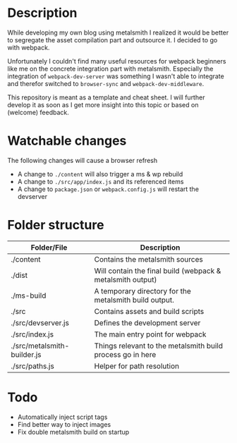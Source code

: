 # Description 

While developing my own blog using metalsmith I realized it would be better to segregate the asset compilation part and outsource it. I decided to go with webpack. 

Unfortunately I couldn't find many useful resources for webpack beginners like me on the concrete integration part with metalsmith. Especially the integration of `webpack-dev-server` was something I wasn't able to integrate and therefor switched to `browser-sync` and `webpack-dev-middleware`. 

This repository is meant as a template and cheat sheet. I will further develop it as soon as I get more insight into this topic or based on (welcome) feedback. 

# Watchable changes 

The following changes will cause a browser refresh

- A change to `./content` will also trigger a ms & wp rebuild
- A change to `./src/app/index.js` and its referenced items
- A change to `package.json` or `webpack.config.js` will restart the devserver

# Folder structure 

|Folder/File|Description|
|---|---|
|./content|Contains the metalsmith sources|
|./dist|Will contain the final build (webpack & metalsmith output)|
|./ms-build|A temporary directory for the metalsmith build output.|
|./src|Contains assets and build scripts|
|./src/devserver.js|Defines the development server|
|./src/index.js|The main entry point for webpack|
|./src/metalsmith-builder.js|Things relevant to the metalsmith build process go in here|
|./src/paths.js|Helper for path resolution|

# Todo
- Automatically inject script tags
- Find better way to inject images 
- Fix double metalsmith build on startup